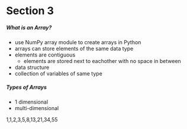 # Section 3

##### What is an Array?
- use NumPy array module to create arrays in Python
- arrays can store elements of the same data type
- elements are contiguous
    - elements are stored next to eachother with no space in between
- data structure
- collection of variables of same type
##### Types of Arrays
- 1 dimensional
- multi-dimensional


1,1,2,3,5,8,13,21,34,55